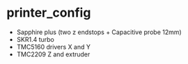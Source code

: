 # printer_config
- Sapphire plus (two z endstops + Capacitive probe 12mm)
- SKR1.4 turbo
- TMC5160 drivers X and Y
- TMC2209 Z and extruder

